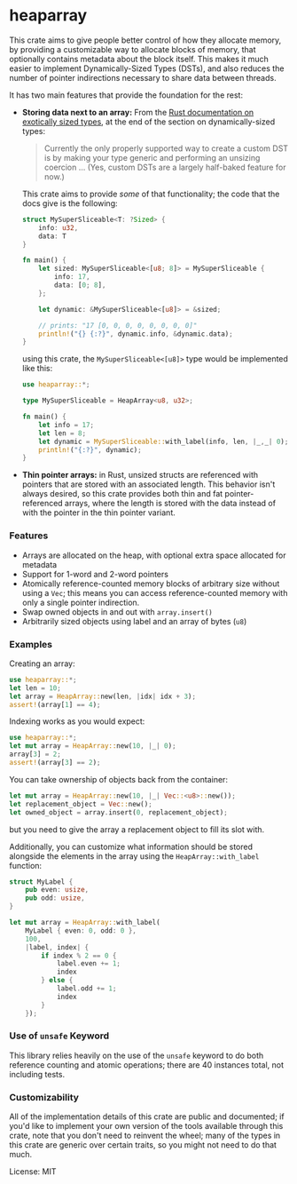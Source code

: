 # heaparray

This crate aims to give people better control of how they allocate memory,
by providing a customizable way to allocate blocks of memory, that optionally
contains metadata about the block itself. This makes it much easier to implement
Dynamically-Sized Types (DSTs), and also reduces the number of pointer
indirections necessary to share data between threads.

It has two main features that provide the foundation for the rest:

- **Storing data next to an array:** From the
  [Rust documentation on exotically sized types](https://doc.rust-lang.org/nomicon/exotic-sizes.html),
  at the end of the section on dynamically-sized types:

  > Currently the only properly supported way to create a custom DST is by
  > making your type generic and performing an unsizing coercion
  > ...
  > (Yes, custom DSTs are a largely half-baked feature for now.)

  This crate aims to provide *some* of that functionality; the code that
  the docs give is the following:

  ```rust
  struct MySuperSliceable<T: ?Sized> {
      info: u32,
      data: T
  }

  fn main() {
      let sized: MySuperSliceable<[u8; 8]> = MySuperSliceable {
          info: 17,
          data: [0; 8],
      };

      let dynamic: &MySuperSliceable<[u8]> = &sized;

      // prints: "17 [0, 0, 0, 0, 0, 0, 0, 0]"
      println!("{} {:?}", dynamic.info, &dynamic.data);
  }
  ```

  using this crate, the `MySuperSliceable<[u8]>` type would be
  implemented like this:

  ```rust
  use heaparray::*;

  type MySuperSliceable = HeapArray<u8, u32>;

  fn main() {
      let info = 17;
      let len = 8;
      let dynamic = MySuperSliceable::with_label(info, len, |_,_| 0);
      println!("{:?}", dynamic);
  }
  ```

- **Thin pointer arrays:** in Rust, unsized structs are referenced with
  pointers that are stored with an associated length.
  This behavior isn't always desired, so this crate provides
  both thin and fat pointer-referenced arrays, where the length is stored
  with the data instead of with the pointer in the thin pointer variant.

### Features
- Arrays are allocated on the heap, with optional extra space allocated for metadata
- Support for 1-word and 2-word pointers
- Atomically reference-counted memory blocks of arbitrary size without using a `Vec`;
  this means you can access reference-counted memory with only a single pointer
  indirection.
- Swap owned objects in and out with `array.insert()`
- Arbitrarily sized objects using label and an array of bytes (`u8`)

### Examples
Creating an array:

```rust
use heaparray::*;
let len = 10;
let array = HeapArray::new(len, |idx| idx + 3);
assert!(array[1] == 4);
```

Indexing works as you would expect:

```rust
use heaparray::*;
let mut array = HeapArray::new(10, |_| 0);
array[3] = 2;
assert!(array[3] == 2);
```

You can take ownership of objects back from the container:

```rust
let mut array = HeapArray::new(10, |_| Vec::<u8>::new());
let replacement_object = Vec::new();
let owned_object = array.insert(0, replacement_object);
```

but you need to give the array a replacement object to fill its slot with.

Additionally, you can customize what information should be stored alongside
the elements in the array using the `HeapArray::with_label` function:

```rust
struct MyLabel {
    pub even: usize,
    pub odd: usize,
}

let mut array = HeapArray::with_label(
    MyLabel { even: 0, odd: 0 },
    100,
    |label, index| {
        if index % 2 == 0 {
            label.even += 1;
            index
        } else {
            label.odd += 1;
            index
        }
    });
```
### Use of `unsafe` Keyword
This library relies heavily on the use of the `unsafe` keyword to do both
reference counting and atomic operations; there are 40 instances total,
not including tests.

### Customizability
All of the implementation details of this crate are public and documented;
if you'd like to implement your own version of the tools available through
this crate, note that you don't need to reinvent the wheel; many of the types in
this crate are generic over certain traits, so you might not need to do that much.

License: MIT

